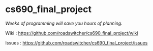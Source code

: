 # cs690_final_project

_Weeks of programming will save you hours of planning._

Wiki : https://github.com/roadswitcher/cs690_final_project/wiki

Issues : https://github.com/roadswitcher/cs690_final_project/issues
